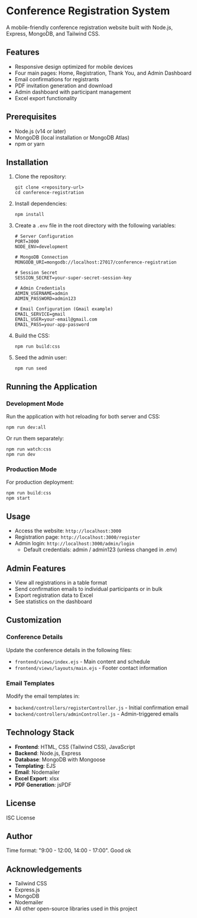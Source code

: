 # Conference Registration System

A mobile-friendly conference registration website built with Node.js, Express, MongoDB, and Tailwind CSS.

## Features

- Responsive design optimized for mobile devices
- Four main pages: Home, Registration, Thank You, and Admin Dashboard
- Email confirmations for registrants
- PDF invitation generation and download
- Admin dashboard with participant management
- Excel export functionality

## Prerequisites

- Node.js (v14 or later)
- MongoDB (local installation or MongoDB Atlas)
- npm or yarn

## Installation

1. Clone the repository:
   ```
   git clone <repository-url>
   cd conference-registration
   ```

2. Install dependencies:
   ```
   npm install
   ```

3. Create a `.env` file in the root directory with the following variables:
   ```
   # Server Configuration
   PORT=3000
   NODE_ENV=development

   # MongoDB Connection
   MONGODB_URI=mongodb://localhost:27017/conference-registration

   # Session Secret
   SESSION_SECRET=your-super-secret-session-key

   # Admin Credentials
   ADMIN_USERNAME=admin
   ADMIN_PASSWORD=admin123

   # Email Configuration (Gmail example)
   EMAIL_SERVICE=gmail
   EMAIL_USER=your-email@gmail.com
   EMAIL_PASS=your-app-password
   ```

4. Build the CSS:
   ```
   npm run build:css
   ```

5. Seed the admin user:
   ```
   npm run seed
   ```

## Running the Application

### Development Mode

Run the application with hot reloading for both server and CSS:
```
npm run dev:all
```

Or run them separately:
```
npm run watch:css
npm run dev
```

### Production Mode

For production deployment:
```
npm run build:css
npm start
```

## Usage

- Access the website: `http://localhost:3000`
- Registration page: `http://localhost:3000/register`
- Admin login: `http://localhost:3000/admin/login`
  - Default credentials: admin / admin123 (unless changed in .env)

## Admin Features

- View all registrations in a table format
- Send confirmation emails to individual participants or in bulk
- Export registration data to Excel
- See statistics on the dashboard

## Customization

### Conference Details

Update the conference details in the following files:
- `frontend/views/index.ejs` - Main content and schedule
- `frontend/views/layouts/main.ejs` - Footer contact information

### Email Templates

Modify the email templates in:
- `backend/controllers/registerController.js` - Initial confirmation email
- `backend/controllers/adminController.js` - Admin-triggered emails

## Technology Stack

- **Frontend**: HTML, CSS (Tailwind CSS), JavaScript
- **Backend**: Node.js, Express
- **Database**: MongoDB with Mongoose
- **Templating**: EJS
- **Email**: Nodemailer
- **Excel Export**: xlsx
- **PDF Generation**: jsPDF

## License

ISC License

## Author

Time format: "9:00 - 12:00, 14:00 - 17:00". Good   ok

## Acknowledgements

- Tailwind CSS
- Express.js
- MongoDB
- Nodemailer
- All other open-source libraries used in this project  